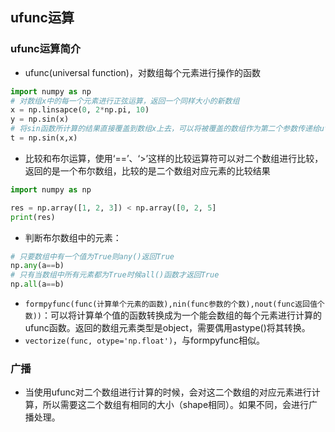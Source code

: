 ## ufunc运算
### ufunc运算简介
- ufunc(universal function)，对数组每个元素进行操作的函数
```python
import numpy as np
# 对数组x中的每一个元素进行正弦运算，返回一个同样大小的新数组
x = np.linsapce(0, 2*np.pi, 10)
y = np.sin(x)
# 将sin函数所计算的结果直接覆盖到数组x上去，可以将被覆盖的数组作为第二个参数传递给ufunc
t = np.sin(x,x) 
```
- 比较和布尔运算，使用‘==’、‘>’这样的比较运算符可以对二个数组进行比较，返回的是一个布尔数组，比较的是二个数组对应元素的比较结果
```python
import numpy as np

res = np.array([1, 2, 3]) < np.array([0, 2, 5]
print(res)
```
- 判断布尔数组中的元素：
```python
# 只要数组中有一个值为True则any()返回True
np.any(a==b)
# 只有当数组中所有元素都为True时候all()函数才返回True
np.all(a==b)
```
- `formpyfunc(func(计算单个元素的函数),nin(func参数的个数),nout(func返回值个数))`：可以将计算单个值的函数转换成为一个能会数组的每个元素进行计算的ufunc函数。返回的数组元素类型是object，需要偶用astype()将其转换。
- `vectorize(func, otype='np.float')`，与formpyfunc相似。
### 广播
- 当使用ufunc对二个数组进行计算的时候，会对这二个数组的对应元素进行计算，所以需要这二个数组有相同的大小（shape相同）。如果不同，会进行广播处理。
